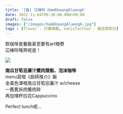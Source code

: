 ```yaml
---
title: '[飯] 冚棒唥 Ham6baang6laang6'
date: 2022-11-04T09:30:00.000+08:00
draft: false
images: ["/images/ham6baang6laang6.jpg"]
tags : [flavor - 行膳積腹, satisfaction - 黃店懲罰日]
---
```


飲咖啡食餐飯甚至要有art嘅嘢  
冚棒唥喺齊呢度！  

![](/images/ham6baang6laang6.jpg)

**南瓜甘筍忌廉汁蟹肉燉飯、泡沫咖啡**  
menu寫嘅《廚師推介》飯  
金黃色澤嘅南瓜甘筍忌廉汁 w/cheese  
一舊舊拆肉蟹肉碎  
再加埋杯拉花Cappuccino  
  
Perfect lunch呢...  
